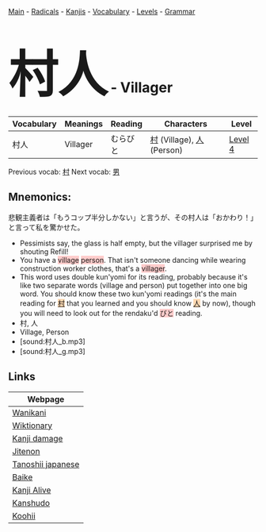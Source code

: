 <style> bigfont {font-size: 100px}</style>
[Main](../README.md) -
[Radicals](../radicals.md) -
[Kanjis](../kanjis.md) -
[Vocabulary](../vocabulary.md) -
[Levels](../levels.md) -
[Grammar](../grammar.md)
# <bigfont> 村人</bigfont> - Villager 

| Vocabulary | Meanings | Reading | Characters | Level |
| --- | --- | --- | --- | --- |
| 村人 | Villager | むらびと |  [村](../kanjis/村.md) (Village), [人](../kanjis/人.md) (Person) | [Level 4](../levels/wk_level4.md) |

Previous vocab: [村](村.md) Next vocab: [男](男.md) 

## Mnemonics:
悲観主義者は「もうコップ半分しかない」と言うが、その村人は「おかわり！」と言って私を驚かせた。
* Pessimists say, the glass is half empty, but the villager surprised me by shouting Refill!
* You have a <span style="background-color:#ffcccb"> village</span> <span style="background-color:#ffcccb"> person</span>. That isn't someone dancing while wearing construction worker clothes, that's a <span style="background-color:#ffcccb"> villager</span>.
* This word uses double kun'yomi for its reading, probably because it's like two separate words (village and person) put together into one big word. You should know these two kun'yomi readings (it's the main reading for <span style="background-color:#fed8b1"> [村](https://jisho.org/search/村)</span> that you learned and you should know <span style="background-color:#fed8b1"> [人](https://jisho.org/search/人)</span> by now), though you will need to look out for the rendaku'd <span style="background-color:#ffcccb"> びと</span> reading.
* 村, 人
* Village, Person
* [sound:村人_b.mp3]
* [sound:村人_g.mp3]


## Links 

| Webpage |
| --- |
| [Wanikani          ](https://www.wanikani.com/kanji/村人) |
| [Wiktionary        ](https://en.wiktionary.org/wiki/村人) |
| [Kanji damage      ](http://www.kanjidamage.com/kanji/search?utf8=✓&q=村人) |
| [Jitenon           ](https://jitenon.com/kanji/村人) |
| [Tanoshii japanese ](https://www.tanoshiijapanese.com/dictionary/kanji.cfm?k=村人) |
| [Baike             ](https://baike.baidu.com/item/村人) |
| [Kanji Alive       ](https://app.kanjialive.com/村人) |
| [Kanshudo          ](https://www.kanshudo.com/searchmn?q=村人) |
| [Koohii            ](https://kanji.koohii.com/study/kanji/村人) |
